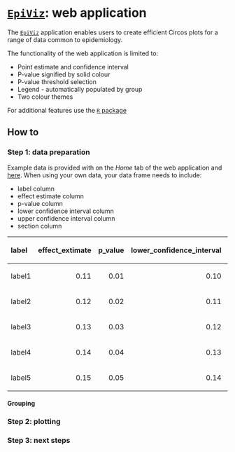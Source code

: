 
# [`EpiViz`](https://mattlee.shinyapps.io/EpiViz/): web application

The [`EpiViz`](https://mattlee.shinyapps.io/EpiViz/) application enables
users to create efficient Circos plots for a range of data common to
epidemiology. <br>

The functionality of the web application is limited to:

  - Point estimate and confidence interval
  - P-value signified by solid colour
  - P-value threshold selection
  - Legend - automatically populated by group
  - Two colour themes

For additional features use the [`R`
package](https://github.com/mattlee821/EpiViz/tree/master/R_package)

## How to

### Step 1: data preparation

Example data is provided with on the *Home* tab of the web application
and [here](https://github.com/mattlee821/EpiViz/tree/master/app). When
using your own data, your data frame needs to include:

  - label column
  - effect estimate column
  - p-value column
  - lower confidence interval column
  - upper confidence interval column
  - section column

<table>

<thead>

<tr>

<th style="text-align:left;">

label

</th>

<th style="text-align:right;">

effect\_extimate

</th>

<th style="text-align:right;">

p\_value

</th>

<th style="text-align:right;">

lower\_confidence\_interval

</th>

<th style="text-align:right;">

upper\_confidence\_interval

</th>

<th style="text-align:left;">

group

</th>

</tr>

</thead>

<tbody>

<tr>

<td style="text-align:left;">

label1

</td>

<td style="text-align:right;">

0.11

</td>

<td style="text-align:right;">

0.01

</td>

<td style="text-align:right;">

0.10

</td>

<td style="text-align:right;">

0.12

</td>

<td style="text-align:left;">

Group1

</td>

</tr>

<tr>

<td style="text-align:left;">

label2

</td>

<td style="text-align:right;">

0.12

</td>

<td style="text-align:right;">

0.02

</td>

<td style="text-align:right;">

0.11

</td>

<td style="text-align:right;">

0.13

</td>

<td style="text-align:left;">

Group1

</td>

</tr>

<tr>

<td style="text-align:left;">

label3

</td>

<td style="text-align:right;">

0.13

</td>

<td style="text-align:right;">

0.03

</td>

<td style="text-align:right;">

0.12

</td>

<td style="text-align:right;">

0.14

</td>

<td style="text-align:left;">

Group2

</td>

</tr>

<tr>

<td style="text-align:left;">

label4

</td>

<td style="text-align:right;">

0.14

</td>

<td style="text-align:right;">

0.04

</td>

<td style="text-align:right;">

0.13

</td>

<td style="text-align:right;">

0.15

</td>

<td style="text-align:left;">

Group3

</td>

</tr>

<tr>

<td style="text-align:left;">

label5

</td>

<td style="text-align:right;">

0.15

</td>

<td style="text-align:right;">

0.05

</td>

<td style="text-align:right;">

0.14

</td>

<td style="text-align:right;">

0.16

</td>

<td style="text-align:left;">

Group3

</td>

</tr>

</tbody>

</table>

#### Grouping

### Step 2: plotting

### Step 3: next steps
